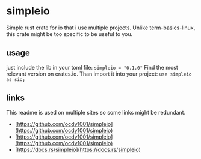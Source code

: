 # simpleio
Simple rust crate for io that i use multiple projects.
Unlike term-basics-linux, this crate might be too specific to be useful to you.
## usage
just include the lib in your toml file:
```simpleio = "0.1.0"```
Find the most relevant version on crates.io.
Than import it into your project:
```use simpleio as sio;```
## links
This readme is used on multiple sites so some links might be redundant.
* [https://github.com/ocdy1001/simpleio](https://github.com/ocdy1001/simpleio)
* [https://github.com/ocdy1001/simpleio](https://github.com/ocdy1001/simpleio)
* [https://docs.rs/simpleio](https://docs.rs/simpleio)
